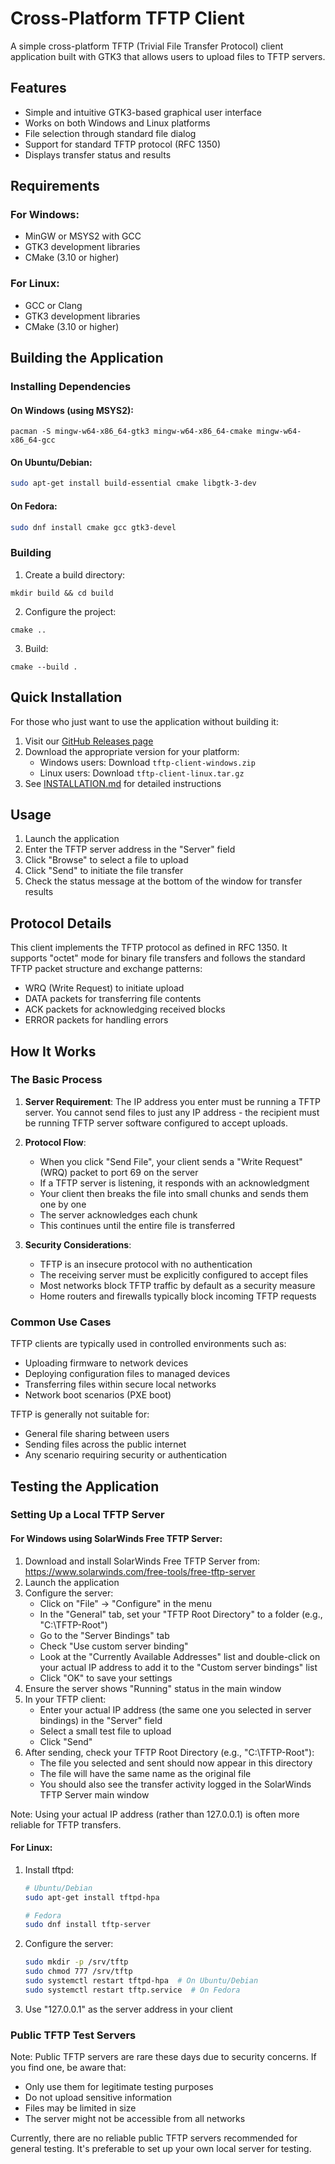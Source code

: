# Cross-Platform TFTP Client

A simple cross-platform TFTP (Trivial File Transfer Protocol) client application built with GTK3 that allows users to upload files to TFTP servers.

## Features

- Simple and intuitive GTK3-based graphical user interface
- Works on both Windows and Linux platforms
- File selection through standard file dialog
- Support for standard TFTP protocol (RFC 1350)
- Displays transfer status and results

## Requirements

### For Windows:
- MinGW or MSYS2 with GCC
- GTK3 development libraries
- CMake (3.10 or higher)

### For Linux:
- GCC or Clang
- GTK3 development libraries
- CMake (3.10 or higher)

## Building the Application

### Installing Dependencies

#### On Windows (using MSYS2):
```
pacman -S mingw-w64-x86_64-gtk3 mingw-w64-x86_64-cmake mingw-w64-x86_64-gcc
```

#### On Ubuntu/Debian:
```bash
sudo apt-get install build-essential cmake libgtk-3-dev
```

#### On Fedora:
```bash
sudo dnf install cmake gcc gtk3-devel
```

### Building

1. Create a build directory:
```
mkdir build && cd build
```

2. Configure the project:
```
cmake ..
```

3. Build:
```
cmake --build .
```

## Quick Installation

For those who just want to use the application without building it:

1. Visit our [GitHub Releases page](https://github.com/datalore92/tftp-client/releases)
2. Download the appropriate version for your platform:
   - Windows users: Download `tftp-client-windows.zip`
   - Linux users: Download `tftp-client-linux.tar.gz`
3. See [INSTALLATION.md](INSTALLATION.md) for detailed instructions

## Usage

1. Launch the application
2. Enter the TFTP server address in the "Server" field
3. Click "Browse" to select a file to upload
4. Click "Send" to initiate the file transfer
5. Check the status message at the bottom of the window for transfer results

## Protocol Details

This client implements the TFTP protocol as defined in RFC 1350. It supports "octet" mode for binary file transfers and follows the standard TFTP packet structure and exchange patterns:

- WRQ (Write Request) to initiate upload
- DATA packets for transferring file contents
- ACK packets for acknowledging received blocks
- ERROR packets for handling errors

## How It Works

### The Basic Process

1. **Server Requirement**: The IP address you enter must be running a TFTP server. You cannot send files to just any IP address - the recipient must be running TFTP server software configured to accept uploads.

2. **Protocol Flow**:
   - When you click "Send File", your client sends a "Write Request" (WRQ) packet to port 69 on the server
   - If a TFTP server is listening, it responds with an acknowledgment
   - Your client then breaks the file into small chunks and sends them one by one
   - The server acknowledges each chunk
   - This continues until the entire file is transferred

3. **Security Considerations**:
   - TFTP is an insecure protocol with no authentication
   - The receiving server must be explicitly configured to accept files
   - Most networks block TFTP traffic by default as a security measure
   - Home routers and firewalls typically block incoming TFTP requests

### Common Use Cases

TFTP clients are typically used in controlled environments such as:

- Uploading firmware to network devices
- Deploying configuration files to managed devices
- Transferring files within secure local networks
- Network boot scenarios (PXE boot)

TFTP is generally not suitable for:
- General file sharing between users
- Sending files across the public internet
- Any scenario requiring security or authentication

## Testing the Application

### Setting Up a Local TFTP Server

#### For Windows using SolarWinds Free TFTP Server:
1. Download and install SolarWinds Free TFTP Server from: https://www.solarwinds.com/free-tools/free-tftp-server
2. Launch the application
3. Configure the server:
   - Click on "File" → "Configure" in the menu
   - In the "General" tab, set your "TFTP Root Directory" to a folder (e.g., "C:\TFTP-Root")
   - Go to the "Server Bindings" tab
   - Check "Use custom server binding"
   - Look at the "Currently Available Addresses" list and double-click on your actual IP address to add it to the "Custom server bindings" list
   - Click "OK" to save your settings
4. Ensure the server shows "Running" status in the main window
5. In your TFTP client:
   - Enter your actual IP address (the same one you selected in server bindings) in the "Server" field
   - Select a small test file to upload
   - Click "Send"
6. After sending, check your TFTP Root Directory (e.g., "C:\TFTP-Root"):
   - The file you selected and sent should now appear in this directory
   - The file will have the same name as the original file
   - You should also see the transfer activity logged in the SolarWinds TFTP Server main window

Note: Using your actual IP address (rather than 127.0.0.1) is often more reliable for TFTP transfers.

#### For Linux:
1. Install tftpd:
   ```bash
   # Ubuntu/Debian
   sudo apt-get install tftpd-hpa
   
   # Fedora
   sudo dnf install tftp-server
   ```

2. Configure the server:
   ```bash
   sudo mkdir -p /srv/tftp
   sudo chmod 777 /srv/tftp
   sudo systemctl restart tftpd-hpa  # On Ubuntu/Debian
   sudo systemctl restart tftp.service  # On Fedora
   ```

3. Use "127.0.0.1" as the server address in your client

### Public TFTP Test Servers

Note: Public TFTP servers are rare these days due to security concerns. If you find one, be aware that:

- Only use them for legitimate testing purposes
- Do not upload sensitive information
- Files may be limited in size
- The server might not be accessible from all networks

Currently, there are no reliable public TFTP servers recommended for general testing. It's preferable to set up your own local server for testing.